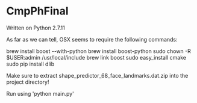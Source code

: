 # CmpPhFinal


Written on Python 2.7.11


As far as we can tell, OSX seems to require the following commands:

brew install boost --with-python
brew install boost-python
sudo chown -R $USER:admin /usr/local/include
brew link boost
sudo easy_install cmake
sudo pip install dlib

Make sure to extract shape_predictor_68_face_landmarks.dat.zip into the project directory!

Run using 'python main.py'
